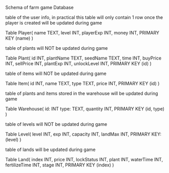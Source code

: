 ﻿Schema of farm game Database

table of the user info, in practical this table will only contain 1 row once the player is created
will be updated during game

Table Player(
    name  TEXT,
    level INT,
    playerExp INT,
    money INT,
    PRIMARY KEY (name)
)

table of plants
will NOT be updated during game

Table Plant(
    id INT,
    plantName TEXT,
    seedName TEXT,
    time INT,
    buyPrice INT,
    sellPrice INT,
    plantExp INT,
    unlockLevel INT,
    PRIMARY KEY (id)
)

table of items
will NOT be updated during game

Table Item(
    id INT,
    name TEXT,
    type TEXT,
    price INT,
    PRIMARY KEY (id)
)

table of plants and items stored in the warehouse
will be updated during game

Table Warehouse(
    id: INT
    type: TEXT,
    quantity INT,
    PRIMARY KEY (id, type)
)

table of levels
will NOT be updated during game

Table Level(
    level INT,
    exp INT,
    capacity INT,
    landMax INT,
    PRIMARY KEY: (level)
)

table of lands
will be updated during game

Table Land(
    index INT,
    price INT,
    lockStatus INT,
    plant INT,
    waterTime INT,
    fertilizeTime INT,
    stage INT,
    PRIMARY KEY (index)
)


